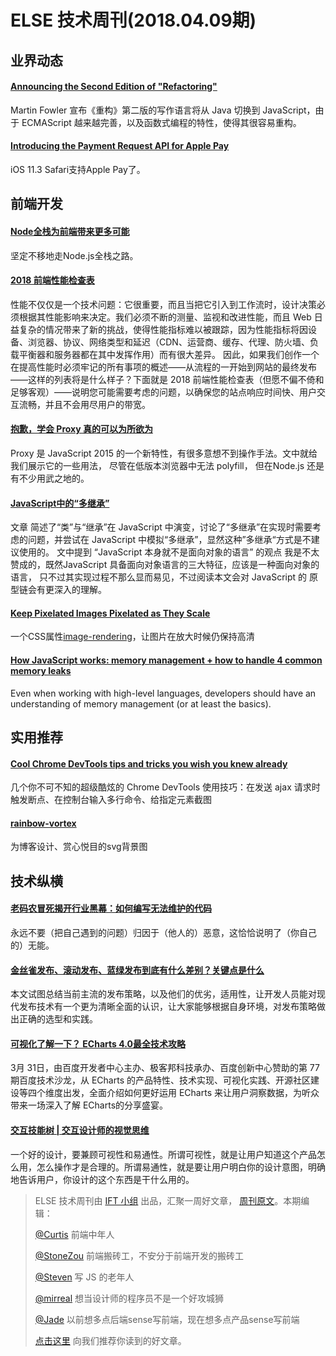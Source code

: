 # ELSE 技术周刊(2018.04.09期)

## 业界动态
#### [Announcing the Second Edition of "Refactoring"](https://martinfowler.com/articles/201803-refactoring-2nd-ed.html)

Martin Fowler 宣布《重构》第二版的写作语言将从 Java 切换到 JavaScript，由于 ECMAScript 越来越完善，以及函数式编程的特性，使得其很容易重构。

#### [Introducing the Payment Request API for Apple Pay](https://webkit.org/blog/8182/introducing-the-payment-request-api-for-apple-pay/?from=timeline&isappinstalled=0)

iOS 11.3 Safari支持Apple Pay了。

## 前端开发

#### [Node全栈为前端带来更多可能](http://mp.weixin.qq.com/s?__biz=MzUxMzcxMzE5Ng==&mid=2247488622&idx=1&sn=ace22c286a261645e2c07a7adf90abf9&chksm=f951a12dce26283ba54599d8da75c4a56a137bf7a900e847ccea1b5452ab0ef85f31efd781f5&mpshare=1&scene=1&srcid=0404j2FNOyYVrqfPOy18CO4u#rd)

坚定不移地走Node.js全栈之路。

#### [2018 前端性能检查表](https://juejin.im/post/5ac1d117f265da2396128b9f)

性能不仅仅是一个技术问题：它很重要，而且当把它引入到工作流时，设计决策必须根据其性能影响来决定。我们必须不断的测量、监视和改进性能，而且 Web 日益复杂的情况带来了新的挑战，使得性能指标难以被跟踪，因为性能指标将因设备、浏览器、协议、网络类型和延迟（CDN、运营商、缓存、代理、防火墙、负载平衡器和服务器都在其中发挥作用）而有很大差异。
因此，如果我们创作一个在提高性能时必须牢记的所有事项的概述——从流程的一开始到网站的最终发布——这样的列表将是什么样子？下面就是 2018 前端性能检查表（但愿不偏不倚和足够客观）——说明您可能需要考虑的问题，以确保您的站点响应时间快、用户交互流畅，并且不会用尽用户的带宽。

#### [抱歉，学会 Proxy 真的可以为所欲为](https://zhuanlan.zhihu.com/p/35080324)

Proxy 是 JavaScript 2015 的一个新特性，有很多意想不到操作手法。文中就给我们展示它的一些用法， 尽管在低版本浏览器中无法 polyfill， 但在Node.js 还是有不少用武之地的。

#### [JavaScript中的“多继承”](https://zhuanlan.zhihu.com/p/34693209)

文章 简述了“类”与“继承”在 JavaScript 中演变，讨论了“多继承”在实现时需要考虑的问题，并尝试在 JavaScript 中模拟“多继承”，显然这种”多继承“方式是不建议使用的。 文中提到 “JavaScript 本身就不是面向对象的语言” 的观点 我是不太赞成的，既然JavaScript 具备面向对象语言的三大特征，应该是一种面向对象的语言， 只不过其实现过程不那么显而易见，不过阅读本文会对 JavaScript 的 原型链会有更深入的理解。

#### [Keep Pixelated Images Pixelated as They Scale](https://css-tricks.com/keep-pixelated-images-pixelated-as-they-scale/#more-269520)

一个CSS属性[image-rendering](https://developer.mozilla.org/en-US/docs/Web/CSS/image-rendering)，让图片在放大时候仍保持高清

#### [How JavaScript works: memory management + how to handle 4 common memory leaks](https://blog.sessionstack.com/how-javascript-works-memory-management-how-to-handle-4-common-memory-leaks-3f28b94cfbec)

Even when working with high-level languages, developers should have an understanding of memory management (or at least the basics).

## 实用推荐

#### [Cool Chrome DevTools tips and tricks you wish you knew already](https://medium.freecodecamp.org/cool-chrome-devtools-tips-and-tricks-you-wish-you-knew-already-f54f65df88d2)

几个你不可不知的超级酷炫的 Chrome DevTools 使用技巧：在发送 ajax 请求时触发断点、在控制台输入多行命令、给指定元素截图

#### [rainbow-vortex](https://www.svgbackgrounds.com/#rainbow-vortex)

为博客设计、赏心悦目的svg背景图

## 技术纵横

#### [老码农冒死揭开行业黑幕：如何编写无法维护的代码](http://blog.jobbole.com/80241/)

永远不要（把自己遇到的问题）归因于（他人的）恶意，这恰恰说明了（你自己的）无能。

#### [金丝雀发布、滚动发布、蓝绿发布到底有什么差别？关键点是什么](https://mp.weixin.qq.com/s/WdCM6cOmjdhAEa6PtviH9A)

本文试图总结当前主流的发布策略，以及他们的优劣，适用性，让开发人员能对现代发布技术有一个更为清晰全面的认识，让大家能够根据自身环境，对发布策略做出正确的选型和实践。

#### [可视化了解一下？ ECharts 4.0最全技术攻略](https://mp.weixin.qq.com/s?__biz=MjM5MDE0Mjc4MA==&mid=2651006663&idx=4&sn=1833bf61617c12aa5f4880508b25a9f9&chksm=bdbede948ac95782ff28cba0c35dd973a8a3b4094b4bd5113cfcf3b6838382e865dea2a9a092&mpshare=1&scene=1&srcid=0408sz6o6RYNUMdtftmDyJgb#rd)

3月 31日，由百度开发者中心主办、极客邦科技承办、百度创新中心赞助的第 77期百度技术沙龙，从 ECharts 的产品特性、技术实现、可视化实践、开源社区建设等四个维度出发，全面介绍如何更好运用 ECharts 来让用户洞察数据，为听众带来一场深入了解 ECharts的分享盛宴。

#### [交互技能树 | 交互设计师的视觉思维](https://zhuanlan.zhihu.com/p/35190020)

一个好的设计，要兼顾可视性和易通性。所谓可视性，就是让用户知道这个产品怎么用，怎么操作才是合理的。所谓易通性，就是要让用户明白你的设计意图，明确地告诉用户，你设计的这个东西是干什么用的。




> ELSE 技术周刊由 [IFT 小组](https://github.com/CtripFE) 出品，汇聚一周好文章， [周刊原文](https://zhuanlan.zhihu.com/p/35444082)。本期编辑：
>
> [@Curtis](https://github.com/CurtisCBS) 前端中年人
>
> [@StoneZou](https://github.com/stoneyong) 前端搬砖工，不安分于前端开发的搬砖工
>
> [@Steven](https://github.com/StevenX911) 写 JS 的老年人
>
> [@mirreal](https://github.com/mirreal) 想当设计师的程序员不是一个好攻城狮
>
> [@Jade](https://github.com/Jade05) 以前想多点后端sense写前端，现在想多点产品sense写前端
>
> [点击这里](https://github.com/CtripFE/fe-weekly/issues) 向我们推荐你读到的好文章。
